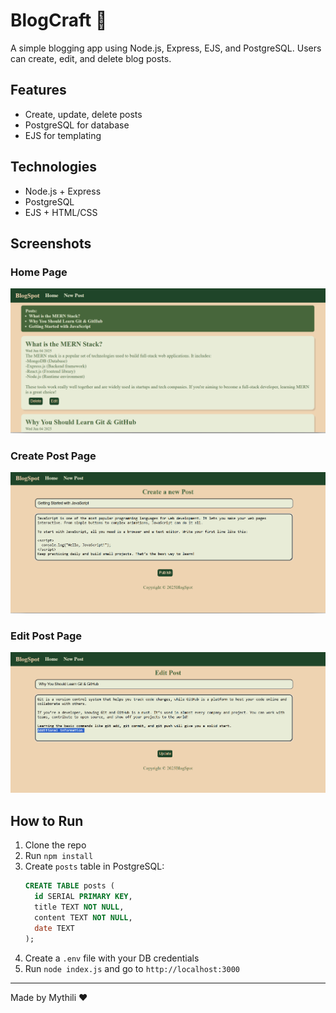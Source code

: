 # BlogCraft 📝

A simple blogging app using Node.js, Express, EJS, and PostgreSQL. Users can create, edit, and delete blog posts.

## Features

- Create, update, delete posts
- PostgreSQL for database
- EJS for templating

## Technologies

- Node.js + Express
- PostgreSQL
- EJS + HTML/CSS
## Screenshots

### Home Page
![Home Page](assets/Home-Page.png) 

### Create Post Page
![Create Post](assets/New-Blog.png) 
### Edit Post Page 
![Create Post](assets/Edit-Blog.png) 

## How to Run

1. Clone the repo
2. Run `npm install`
3. Create `posts` table in PostgreSQL:
   ```sql
   CREATE TABLE posts (
     id SERIAL PRIMARY KEY,
     title TEXT NOT NULL,
     content TEXT NOT NULL,
     date TEXT
   );
   ```
4. Create a `.env` file with your DB credentials
5. Run `node index.js` and go to `http://localhost:3000`

---

Made by Mythili ❤️
